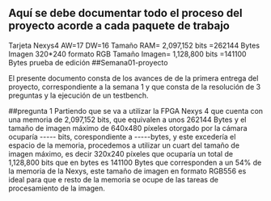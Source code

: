 ﻿## Aquí se debe  documentar todo el proceso del proyecto acorde a cada paquete de trabajo 
Tarjeta Nexys4
AW=17
DW=16
Tamaño RAM= 2,097,152 bits =262144 Bytes
Imagen 320*240 formato RGB
Tamaño Imagen= 1,128,800 bits =141100 Bytes
prueba de edición
##Semana01-proyecto

El presente documento consta de los avances de de la primera entrega del proyecto, correspondiente a la semana 1 y que consta de la resolución de 3 preguntas y la ejecución de un testbench.

##pregunta 1
Partiendo que se va a utilizar la FPGA Nexys 4 que cuenta con una memoria de  2,097,152 bits, que equivalen a unos 262144 Bytes y el tamaño de imagen máximo  de 640x480 píxeles otorgado por la cámara ocuparía ----- bits, corespondiente a -----bytes, y este excedería el espacio de la memoria, procedemos a utilizar un cuart del tamaño de imagen máximo, es decir 320x240 píxeles que ocuparía un total de 1,128,800 bits que en bytes es 141100 Bytes que corresponden a un 54% de la memoria de la Nexys, este tamaño de imagen en formato RGB556 es ideal para que e resto de la memoria se ocupe de las tareas de procesamiento de la imagen.

